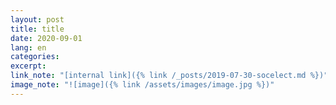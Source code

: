 ```yaml
---
layout: post
title: title
date: 2020-09-01
lang: en
categories:
excerpt:
link_note: "[internal link]({% link /_posts/2019-07-30-socelect.md %})"
image_note: "![image]({% link /assets/images/image.jpg %})"
---
```



